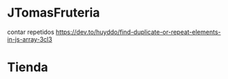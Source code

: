 # JTomasFruteria

contar repetidos
https://dev.to/huyddo/find-duplicate-or-repeat-elements-in-js-array-3cl3
# Tienda
